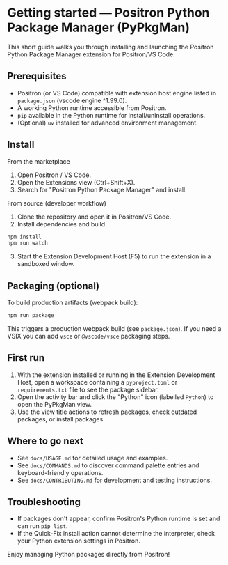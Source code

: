 # Getting started — Positron Python Package Manager (PyPkgMan)

This short guide walks you through installing and launching the Positron Python Package Manager extension for Positron/VS Code.

## Prerequisites

- Positron (or VS Code) compatible with extension host engine listed in `package.json` (vscode engine ^1.99.0).
- A working Python runtime accessible from Positron.
- `pip` available in the Python runtime for install/uninstall operations.
- (Optional) `uv` installed for advanced environment management.

## Install

From the marketplace

1. Open Positron / VS Code.
2. Open the Extensions view (Ctrl+Shift+X).
3. Search for "Positron Python Package Manager" and install.

From source (developer workflow)

1. Clone the repository and open it in Positron/VS Code.
2. Install dependencies and build.

```powershell
npm install
npm run watch
```

3. Start the Extension Development Host (F5) to run the extension in a sandboxed window.

## Packaging (optional)

To build production artifacts (webpack build):

```powershell
npm run package
```

This triggers a production webpack build (see `package.json`). If you need a VSIX you can add `vsce` or `@vscode/vsce` packaging steps.

## First run

1. With the extension installed or running in the Extension Development Host, open a workspace containing a `pyproject.toml` or `requirements.txt` file to see the package sidebar.
2. Open the activity bar and click the "Python" icon (labelled `Python`) to open the PyPkgMan view.
3. Use the view title actions to refresh packages, check outdated packages, or install packages.

## Where to go next

- See `docs/USAGE.md` for detailed usage and examples.
- See `docs/COMMANDS.md` to discover command palette entries and keyboard-friendly operations.
- See `docs/CONTRIBUTING.md` for development and testing instructions.

## Troubleshooting

- If packages don't appear, confirm Positron's Python runtime is set and can run `pip list`.
- If the Quick-Fix install action cannot determine the interpreter, check your Python extension settings in Positron.

Enjoy managing Python packages directly from Positron!
